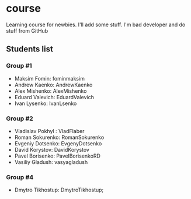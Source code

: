 # course

Learning course for newbies. I'll add some stuff. I'm bad developer and do stuff from GitHub

## Students list

### Group #1

-   Maksim Fomin: fominmaksim
-   Andrew Kaenko: AndrewKaenko
-   Alex Mishenko: AlexMishenko
-   Eduard Valevich: EduardValevich
-   Ivan Lysenko: IvanLsenko

### Group #2

-   Vladislav Pokhyl : VladFlaber
-   Roman Sokurenko: RomanSokurenko
-   Evgeniy Dotsenko: EvgenyDotsenko
-   David Korystov: DavidKorystov
-   Pavel Borisenko: PavelBorisenkoRD
-   Vasiliy Gladush: vasyagladush

### Group #4

-   Dmytro Tikhostup: DmytroTikhostup;
